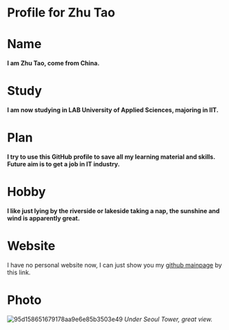 # Profile for Zhu Tao



# Name

**I am Zhu Tao, come from China.**

# Study

**I am now studying in LAB University of Applied Sciences, majoring in IIT.**

# Plan

**I try to use this GitHub profile to save all my learning material and skills. Future aim is to get a job in IT industry.**

# Hobby

**I like just lying by the riverside or lakeside taking a nap, the sunshine and wind is apparently great.**

# Website

I have no personal website now, I can just show you my [github mainpage](https://github.com/Serrrrriously) by this link.

# Photo

![95d158651679178aa9e6e85b3503e49](https://github.com/user-attachments/assets/03e51c18-3696-4c31-8c59-b14411d51771)
*Under Seoul Tower, great view.*


<!--

test
test
test
try to introduce yourself in the readme file.
the title must be the same.
image, link prefer.

-->
